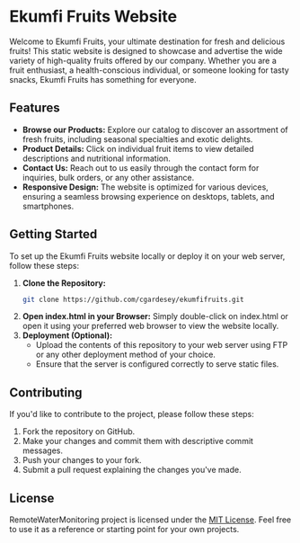 # Ekumfi Fruits Website

Welcome to Ekumfi Fruits, your ultimate destination for fresh and delicious fruits! This static website is designed to showcase and advertise the wide variety of high-quality fruits offered by our company. Whether you are a fruit enthusiast, a health-conscious individual, or someone looking for tasty snacks, Ekumfi Fruits has something for everyone.

## Features

- **Browse our Products:** Explore our catalog to discover an assortment of fresh fruits, including seasonal specialties and exotic delights.
- **Product Details:** Click on individual fruit items to view detailed descriptions and nutritional information.
- **Contact Us:** Reach out to us easily through the contact form for inquiries, bulk orders, or any other assistance.
- **Responsive Design:** The website is optimized for various devices, ensuring a seamless browsing experience on desktops, tablets, and smartphones.

## Getting Started

To set up the Ekumfi Fruits website locally or deploy it on your web server, follow these steps:

1. **Clone the Repository:**
   ```sh
   git clone https://github.com/cgardesey/ekumfifruits.git
2. **Open index.html in your Browser:**
    Simply double-click on index.html or open it using your preferred web browser to view the website locally.
3. **Deployment (Optional):**
    - Upload the contents of this repository to your web server using FTP or any other deployment method of your choice.
    - Ensure that the server is configured correctly to serve static files.

## Contributing

If you'd like to contribute to the project, please follow these steps:

1. Fork the repository on GitHub.
2. Make your changes and commit them with descriptive commit messages.
3. Push your changes to your fork.
4. Submit a pull request explaining the changes you've made. 

## License

RemoteWaterMonitoring project is licensed under the [MIT License](https://opensource.org/licenses/MIT). Feel free to use it as a reference or starting point for your own projects.



